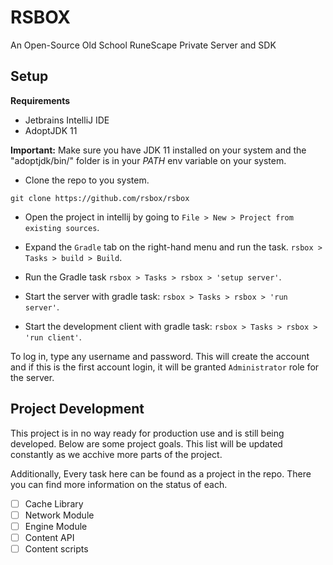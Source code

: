# RSBOX
An Open-Source Old School RuneScape Private Server and SDK

## Setup
**Requirements**
- Jetbrains IntelliJ IDE
- AdoptJDK 11

**Important:** Make sure you have JDK 11 installed on your system and the "adoptjdk/bin/" folder
is in your *PATH* env variable on your system.

- Clone the repo to you system.
```shell
git clone https://github.com/rsbox/rsbox
```

- Open the project in intellij by going to ``File > New > Project from existing sources``.
- Expand the ``Gradle`` tab on the right-hand menu and run the task. ``rsbox > Tasks > build > Build``.
- Run the Gradle task ``rsbox > Tasks > rsbox > 'setup server'``.

- Start the server with gradle task: ``rsbox > Tasks > rsbox > 'run server'``.
- Start the development client with gradle task: ``rsbox > Tasks > rsbox > 'run client'``.

To log in, type any username and password. This will create the account and if this is the first account
login, it will be granted ``Administrator`` role for the server.

## Project Development
This project is in no way ready for production use and is still being developed. Below
are some project goals. This list will be updated constantly as we acchive more parts of
the project.

Additionally, Every task here can be found as a project in the repo. There you can find more information on
the status of each.

- [ ] Cache Library
- [ ] Network Module
- [ ] Engine Module
- [ ] Content API
- [ ] Content scripts